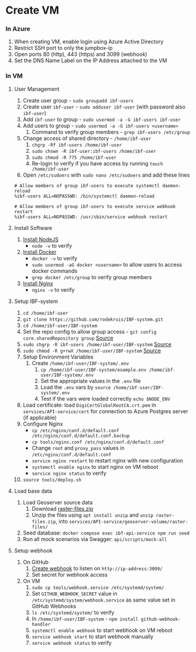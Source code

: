 # Create VM

### In Azure

1. When creating VM, enable login using Azure Active Directory
2. Restrict SSH port to only the jumpbox-ip
3. Open ports 80 (http), 443 (https) and 3099 (webhook)
4. Set the DNS Name Label on the IP Address attached to the VM

### In VM

1. User Management

   1. Create user group - `sudo groupadd ibf-users`
   2. Create user `ibf-user` - `sudo adduser ibf-user` (with password also `ibf-user`)
   3. Add `ibf-user` to group - `sudo usermod -a -G ibf-users ibf-user`
   4. Add users to group - `sudo usermod -a -G ibf-users <username>`
      1. Command to verify group members - `grep ibf-users /etc/group`
   5. Change access of shared directory - `/home/ibf-user`
      1. `chgrp -Rf ibf-users /home/ibf-user`
      2. `sudo chown -R ibf-user:ibf-users /home/ibf-user`
      3. `sudo chmod -R 775 /home/ibf-user`
      4. Re-login to verify if you have access by running
         `touch /home/ibf-user`
   6. Open `/etc/sudoers` with `sudo nano /etc/sudoers` and add these lines

   ```console
   # Allow members of group ibf-users to execute systemctl daemon-reload
   %ibf-users ALL=NOPASSWD: /bin/systemctl daemon-reload

   # Allow members of group ibf-users to execute service webhook restart
   %ibf-users ALL=NOPASSWD: /usr/sbin/service webhook restart
   ```

2. Install Software

   1. [Install NodeJS](https://github.com/nodesource/distributions/blob/master/README.md#installation-instructions)
      - `node -v` to verify
   2. [Install Docker](https://docs.docker.com/engine/install/ubuntu/#install-using-the-repository)
      - `docker -v` to verify
      - `sudo usermod -aG docker <username>` to allow users to access docker commands
      - `grep docker /etc/group` to verify group members
   3. [Install Nginx](https://nginx.org/en/linux_packages.html#Ubuntu)
      - `nginx -v` to verify

3. Setup IBF-system

   1. `cd /home/ibf-user`
   2. `git clone https://github.com/rodekruis/IBF-system.git`
   3. `cd /home/ibf-user/IBF-system`
   4. Set the repo config to allow group access -
      `git config core.sharedRepository group`
      [Source](https://stackoverflow.com/a/6448326/1753041)
   5. `sudo chgrp -R ibf-users /home/ibf-user/IBF-system`
      [Source](https://stackoverflow.com/a/6448326/1753041)
   6. `sudo chmod -R g+rwX /home/ibf-user/IBF-system`
      [Source](https://stackoverflow.com/a/6448326/1753041)
   7. Setup Environment Variables
      1. Create `/home/ibf-user/IBF-system/.env`
         1. `cp /home/ibf-user/IBF-system/example.env /home/ibf-user/IBF-system/.env`
         2. Set the appropriate values in the `.env` file
         3. Load the `.env` vars by `source /home/ibf-user/IBF-system/.env`
         4. Test if the vars were loaded correctly `echo $NODE_ENV`
   8. Load certificate: load `DigiCertGlobalRootCA.crt.pem` in `services/API-service/cert` for connection to Azure Postgres server (if applicable)
   9. Configure Nginx
      - `cp /etc/nginx/conf.d/default.conf /etc/nginx/conf.d/default.conf.backup`
      - `cp tools/nginx.conf /etc/nginx/conf.d/default.conf`
      - Change `root` and `proxy_pass` values in `/etc/nginx/conf.d/default.conf`
      - `service nginx restart` to restart nginx with new configuration
      - `systemctl enable nginx` to start nginx on VM reboot
      - `service nginx status` to verify
   10. `source tools/deploy.sh`

4. Load base data

   1. Load Geoserver source data
      1. Download [raster-files.zip](https://510ibfsystem.blob.core.windows.net/rasters/raster-files.zip)
      2. Unzip the files using `apt install unzip` and `unzip raster-files.zip`, into `services/API-service/geoserver-volume/raster-files/`
   2. Seed database: `docker compose exec ibf-api-service npm run seed`
   3. Run all mock scenarios via Swagger: `api/scripts/mock-all`

5. Setup webhook

   1. On GitHub
      1. [Create webhook](https://github.com/rodekruis/IBF-system/settings/hooks) to
         listen on `http://ip-address:3099/`
      2. Set secret for webhook access
   2. On VM
      1. `sudo cp tools/webhook.service /etc/systemd/system/`
      2. Set `GITHUB_WEBHOOK_SECRET` value in `/etc/systemd/system/webhook.service` as same value set in GitHub Webhooks
      3. `ls /etc/systemd/system/` to verify
      4. In `/home/ibf-user/IBF-system` - `npm install github-webhook-handler`
      5. `systemctl enable webhook` to start webhook on VM reboot
      6. `service webhook start` to start webhook manually
      7. `service webhook status` to verify
